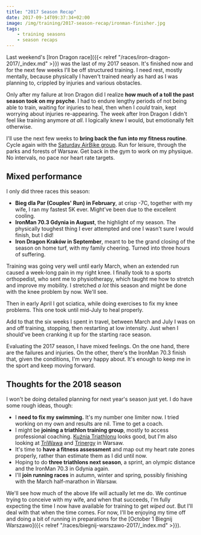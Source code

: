 ```yaml
---
title: "2017 Season Recap"
date: 2017-09-14T09:37:34+02:00
image: /img/training/2017-season-recap/ironman-finisher.jpg
tags:
    - training seasons
    - season recaps
---
```


Last weekend's [Iron Dragon race]({{< relref "/races/iron-dragon-2017/_index.md" >}}) was the last of my 2017 season. It's finished now and for the next few weeks I'll be off structured training. I need rest, mostly mentally, because physically I haven't trained nearly as hard as I was planning to, crippled by injuries and various obstacles.

<!--more-->

Only after my failure at Iron Dragon did I realize __how much of a toll the past season took on my psyche__. I had to endure lengthy periods of not being able to train, waiting for injuries to heal, then when I _could_ train, kept worrying about injuries re-appearing. The week after Iron Dragon I didn't feel like training anymore _at all_. I logically knew I would, but emotionally felt otherwise.

I'll use the next few weeks to __bring back the fun into my fitness routine__. Cycle again with the [Saturday AirBike group][airbike-cycling-group]. Run for leisure, through the parks and forests of Warsaw. Get back in the gym to work on my physique. No intervals, no pace nor heart rate targets.

## Mixed performance

I only did three races this season:

* __Bieg dla Par (Couples' Run) in February__, at crisp -7C, together with my wife, I ran my fastest 5K ever. Might've been due to the excellent cooling.
* __IronMan 70.3 Gdynia in August__, the highlight of my season. The physically toughest thing I ever attempted and one I wasn't sure I would finish, but I did!
* __Iron Dragon Kraków in September__, meant to be the grand closing of the season on home turf, with my family cheering. Turned into three hours of suffering.

Training was going very well until early March, when an extended run caused a week-long pain in my right knee. I finally took to a sports orthopedist, who sent me to physiotherapy, which taught me how to stretch and improve my mobility. I stretched _a lot_ this season and might be done with the knee problem by now. We'll see.

Then in early April I got sciatica, while doing exercises to fix my knee problems. This one took until mid-July to heal properly.

Add to that the six weeks I spent in travel, between March and July I was on and off training, stopping, then restarting at low intensity. Just when I should've been cranking it up for the starting race season.

Evaluating the 2017 season, I have mixed feelings. On the one hand, there are the failures and injuries. On the other, there's the IronMan 70.3 finish that, given the conditions, I'm very happy about. It's enough to keep me in the sport and keep moving forward.

## Thoughts for the 2018 season

I won't be doing detailed planning for next year's season just yet. I do have some rough ideas, though:

* I __need to fix my swimming.__ It's my number one limiter now. I tried working on my own and results are nil. Time to get a coach.
* I might be __joining a triathlon training group__, mostly to access professional coaching. [Kuźnia Triathlonu][kuznia-triathlonu] looks good, but I'm also looking at [TriWawa][triwawa] and [Trinergy][trinergy] in Warsaw.
* It's time to __have a fitness assessment__ and map out my heart rate zones properly, rather than estimate them as I did until now.
* Hoping to do __three triathlons next season__, a sprint, an olympic distance and the IronMan 70.3 in Gdynia again.
* I'll __join running races__ in autumn, winter and spring, possibly finishing with the March half-marathon in Warsaw.

We'll see how much of the above life will actually let me do. We continue trying to conceive with my wife, and when that succeeds, I'm fully expecting the time I now have available for training to get _wiped out_. But I'll deal with that when the time comes. For now, I'll be enjoying my time off and doing a bit of running in preparations for the [October 1 Biegnij Warszawo]({{< relref "/races/biegnij-warszawo-2017/_index.md" >}}).

[airbike-cycling-group]: https://www.facebook.com/pg/airbikewilanow/events/
[kuznia-triathlonu]: http://kuznia-triathlonu.pl/
[trinergy]: http://www.trinergy.pl/
[triwawa]: https://www.facebook.com/triwarszawa/
